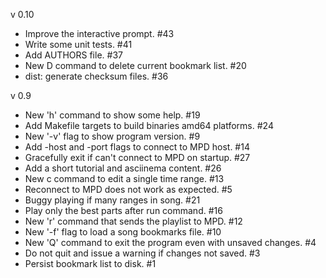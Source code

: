 v 0.10
  - Improve the interactive prompt. #43
  - Write some unit tests. #41
  - Add AUTHORS file. #37
  - New D command to delete current bookmark list. #20
  - dist: generate checksum files. #36

v 0.9
  - New 'h' command to show some help. #19
  - Add Makefile targets to build binaries amd64 platforms. #24
  - New '-v' flag to show program version. #9
  - Add -host and -port flags to connect to MPD host. #14
  - Gracefully exit if can't connect to MPD on startup. #27
  - Add a short tutorial and asciinema content. #26
  - New c command to edit a single time range. #13
  - Reconnect to MPD does not work as expected. #5
  - Buggy playing if many ranges in song. #21
  - Play only the best parts after run command. #16
  - New 'r' command that sends the playlist to MPD. #12
  - New '-f' flag to load a song bookmarks file. #10
  - New 'Q' command to exit the program even with unsaved changes. #4
  - Do not quit and issue a warning if changes not saved. #3
  - Persist bookmark list to disk. #1
